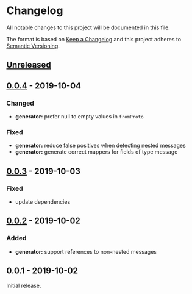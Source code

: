 # Changelog

All notable changes to this project will be documented in this file.

The format is based on [Keep a Changelog](http://keepachangelog.com/en/1.0.0/)
and this project adheres to [Semantic Versioning](http://semver.org/spec/v2.0.0.html).


<!-- Template:
## [NEW](https://github.com/JonasWanke/immutable_proto/compare/vOLD...vNEW) - 2019-xx-xx
### Added
### Changed
### Deprecated
### Removed
### Fixed
### Security
-->

## [Unreleased](https://github.com/JonasWanke/immutable_proto/compare/v0.0.4...dev)

## [0.0.4](https://github.com/JonasWanke/immutable_proto/compare/v0.0.3...v0.0.4) - 2019-10-04
### Changed
- **generator:** prefer null to empty values in `fromProto`

### Fixed
- **generator:** reduce false positives when detecting nested messages
- **generator:** generate correct mappers for fields of type message

## [0.0.3](https://github.com/JonasWanke/immutable_proto/compare/v0.0.2...v0.0.3) - 2019-10-03
### Fixed
- update dependencies

## [0.0.2](https://github.com/JonasWanke/immutable_proto/compare/v0.0.1...v0.0.2) - 2019-10-02
### Added
- **generator:** support references to non-nested messages

## 0.0.1 - 2019-10-02
Initial release.
